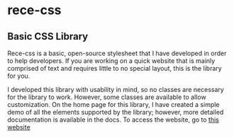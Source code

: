 # rece-css
## Basic CSS Library

Rece-css is a basic, open-source stylesheet that I have developed in order to help developers. If you are working on a quick website that is mainly comprised of text and requires little to no special layout, this is the library for you.

I developed this library with usability in mind, so no classes are necessary for the library to work. However, some classes are available to allow customization.
On the home page for this library, I have created a simple demo of all the elements supported by the library; however, more detailed documentation is available in the docs. To access the website, go to [this website](https://rece-css.netlify.app/)
